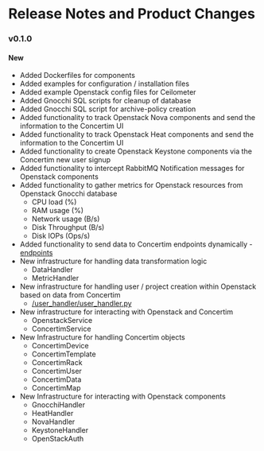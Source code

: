 # Release Notes and Product Changes

### v0.1.0

#### New

- Added Dockerfiles for components
- Added examples for configuration / installation files
- Added example Openstack config files for Ceilometer
- Added Gnocchi SQL scripts for cleanup of database
- Added Gnocchi SQL script for archive-policy creation
- Added functionality to track Openstack Nova components and send the information to the Concertim UI
- Added functionality to track Openstack Heat components and send the information to the Concertim UI
- Added functionality to create Openstack Keystone components via the Concertim new user signup
- Added functionality to intercept RabbitMQ Notification messages for Openstack components
- Added functionality to gather metrics for Openstack resources from Openstack Gnocchi database
    - CPU load (%)
    - RAM usage (%)
    - Network usage (B/s)
    - Disk Throughput (B/s)
    - Disk IOPs (Ops/s)
- Added functionality to send data to Concertim endpoints dynamically - [endpoints](/concertim/components/endpoints.py)
- New infrastructure for handling data transformation logic
    - DataHandler
    - MetricHandler
- New infrastructure for handling user / project creation within Openstack based on data from Concertim
    - [/user_handler/user_handler.py](/user_handler/user_handler.py)
- New infrastructure for interacting with Openstack and Concertim
    - OpenstackService
    - ConcertimService
- New Infrastructure for handling Concertim objects
    - ConcertimDevice
    - ConcertimTemplate
    - ConcertimRack
    - ConcertimUser
    - ConcertimData
    - ConcertimMap
- New Infrastructure for interacting with Openstack components
    - GnocchiHandler
    - HeatHandler
    - NovaHandler
    - KeystoneHandler
    - OpenStackAuth

